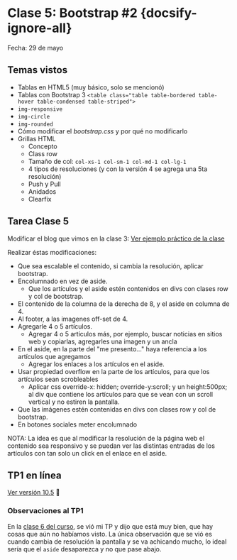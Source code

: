 # Clase 5: Bootstrap #2  {docsify-ignore-all}

Fecha: 29 de mayo

## Temas vistos

* Tablas en HTML5 (muy básico, solo se mencionó)
* Tablas con Bootstrap 3
  `<table class="table table-bordered table-hover table-condensed table-striped">`
* `img-responsive`
* `img-circle`
* `img-rounded`
* Cómo modificar el _bootstrap.css_ y por qué no modificarlo
* Grillas HTML
  * Concepto
  * Class row
  * Tamaño de col: `col-xs-1 col-sm-1 col-md-1 col-lg-1`
  * 4 tipos de resoluciones (y con la versión 4 se agrega una 5ta resolución)
  * Push y Pull
  * Anidados
  * Clearfix

## Tarea Clase 5

Modificar el blog que vimos en la clase 3: [Ver ejemplo práctico de la clase](https://sidval.github.io/www/curso/utn/dw/c3/)

Realizar éstas modificaciones:

* Que sea escalable el contenido, si cambia la resolución, aplicar bootstrap.
* Encolumnado en vez de aside.
  * Que los artículos y el aside estén contenidos en divs con clases row y col de bootstrap.
* El contenido de la columna de la derecha de 8, y el aside en columna de 4.
* Al footer, a las imagenes off-set de 4.
* Agregarle 4 o 5 artículos.
  * Agregar 4 o 5 artículos más, por ejemplo, buscar noticias en sitios web y copiarlas, agregarles una imagen y un ancla
* En el aside, en la parte del "me presento..." haya referencia a los artículos que agregamos
  * Agregar los enlaces a los artículos en el aside.
* Usar propiedad overflow en la parte de los artículos, para que los artículos sean scrobleables
  * Aplicar css override-x: hidden; override-y:scroll; y un height:500px; al div que contiene los artículos para que se vean con un scroll vertical y no estiren la pantalla.
* Que las imágenes estén contenidas en divs con clases row y col de bootstrap.
* En botones sociales meter encolumnado

NOTA: La idea es que al modificar la resolución de la página web el contenido sea responsivo y se puedan ver las distintas entradas de los artículos con tan solo un click en el enlace en el aside.

## TP1 en línea

[Ver versión 10.5](https://sidval.github.io/www/testing/utn/dw/c5/blog2.html) :tada:

### Observaciones al TP1

En la [clase 6 del curso](/curso/utn/dw/clase6.md), se vió mi TP y dijo que está muy bien, que hay cosas que aún no habíamos visto. La única observación que se vió es cuando cambia de resolución la pantalla y se va achicando mucho, lo ideal sería que el `aside` desaparezca y no que pase abajo.
